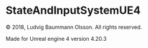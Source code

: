 # StateAndInputSystemUE4
© 2018, Ludvig Baummann Olsson. All rights reserved.

Made for Unreal engine 4 version 4.20.3

